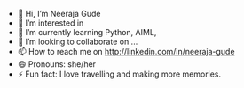 - 👋 Hi, I’m Neeraja Gude
- 👀 I’m interested in 
- 🌱 I’m currently learning Python, AIML,
- 💞️ I’m looking to collaborate on ...
- 📫 How to reach me on http://linkedin.com/in/neeraja-gude
- 😄 Pronouns: she/her
- ⚡ Fun fact: I love travelling and making more memories.

<!---
Neeraja-15/Neeraja-15 is a ✨ special ✨ repository because its `README.md` (this file) appears on your GitHub profile.
You can click the Preview link to take a look at your changes.
--->
